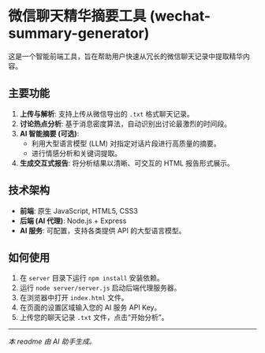 # 微信聊天精华摘要工具 (wechat-summary-generator)

这是一个智能前端工具，旨在帮助用户快速从冗长的微信聊天记录中提取精华内容。

## 主要功能

1.  **上传与解析**: 支持上传从微信导出的 `.txt` 格式聊天记录。
2.  **讨论热点分析**: 基于消息密度算法，自动识别出讨论最激烈的时间段。
3.  **AI 智能摘要 (可选)**:
    *   利用大型语言模型 (LLM) 对指定对话片段进行高质量的摘要。
    *   进行情感分析和关键词提取。
4.  **生成交互式报告**: 将分析结果以清晰、可交互的 HTML 报告形式展示。

## 技术架构

*   **前端**: 原生 JavaScript, HTML5, CSS3
*   **后端 (AI 代理)**: Node.js + Express
*   **AI 服务**: 可配置，支持各类提供 API 的大型语言模型。

## 如何使用

1.  在 `server` 目录下运行 `npm install` 安装依赖。
2.  运行 `node server/server.js` 启动后端代理服务器。
3.  在浏览器中打开 `index.html` 文件。
4.  在页面的设置区域输入您的 AI 服务 API Key。
5.  上传您的聊天记录 `.txt` 文件，点击“开始分析”。

---
*本 readme 由 AI 助手生成。*